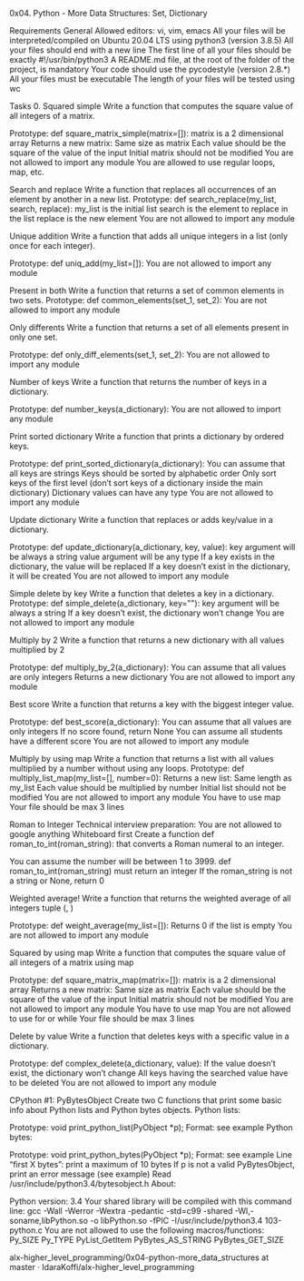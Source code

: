 0x04. Python - More Data Structures: Set, Dictionary

Requirements General Allowed editors: vi, vim, emacs All your files will be interpreted/compiled on Ubuntu 20.04 LTS using python3 (version 3.8.5) All your files should end with a new line The first line of all your files should be exactly #!/usr/bin/python3 A README.md file, at the root of the folder of the project, is mandatory Your code should use the pycodestyle (version 2.8.*) All your files must be executable The length of your files will be tested using wc

Tasks 0. Squared simple Write a function that computes the square value of all integers of a matrix.

Prototype: def square_matrix_simple(matrix=[]): matrix is a 2 dimensional array Returns a new matrix: Same size as matrix Each value should be the square of the value of the input Initial matrix should not be modified You are not allowed to import any module You are allowed to use regular loops, map, etc.

Search and replace Write a function that replaces all occurrences of an element by another in a new list.
Prototype: def search_replace(my_list, search, replace): my_list is the initial list search is the element to replace in the list replace is the new element You are not allowed to import any module

Unique addition
Write a function that adds all unique integers in a list (only once for each integer).

Prototype: def uniq_add(my_list=[]): You are not allowed to import any module

Present in both Write a function that returns a set of common elements in two sets.
Prototype: def common_elements(set_1, set_2): You are not allowed to import any module

Only differents
Write a function that returns a set of all elements present in only one set.

Prototype: def only_diff_elements(set_1, set_2): You are not allowed to import any module

Number of keys
Write a function that returns the number of keys in a dictionary.

Prototype: def number_keys(a_dictionary): You are not allowed to import any module

Print sorted dictionary
Write a function that prints a dictionary by ordered keys.

Prototype: def print_sorted_dictionary(a_dictionary): You can assume that all keys are strings Keys should be sorted by alphabetic order Only sort keys of the first level (don’t sort keys of a dictionary inside the main dictionary) Dictionary values can have any type You are not allowed to import any module

Update dictionary
Write a function that replaces or adds key/value in a dictionary.

Prototype: def update_dictionary(a_dictionary, key, value): key argument will be always a string value argument will be any type If a key exists in the dictionary, the value will be replaced If a key doesn’t exist in the dictionary, it will be created You are not allowed to import any module

Simple delete by key Write a function that deletes a key in a dictionary.
Prototype: def simple_delete(a_dictionary, key=""): key argument will be always a string If a key doesn’t exist, the dictionary won’t change You are not allowed to import any module

Multiply by 2
Write a function that returns a new dictionary with all values multiplied by 2

Prototype: def multiply_by_2(a_dictionary): You can assume that all values are only integers Returns a new dictionary You are not allowed to import any module

Best score
Write a function that returns a key with the biggest integer value.

Prototype: def best_score(a_dictionary): You can assume that all values are only integers If no score found, return None You can assume all students have a different score You are not allowed to import any module

Multiply by using map Write a function that returns a list with all values multiplied by a number without using any loops.
Prototype: def multiply_list_map(my_list=[], number=0): Returns a new list: Same length as my_list Each value should be multiplied by number Initial list should not be modified You are not allowed to import any module You have to use map Your file should be max 3 lines

Roman to Integer Technical interview preparation:
You are not allowed to google anything Whiteboard first Create a function def roman_to_int(roman_string): that converts a Roman numeral to an integer.

You can assume the number will be between 1 to 3999. def roman_to_int(roman_string) must return an integer If the roman_string is not a string or None, return 0

Weighted average!
Write a function that returns the weighted average of all integers tuple (, )

Prototype: def weight_average(my_list=[]): Returns 0 if the list is empty You are not allowed to import any module

Squared by using map
Write a function that computes the square value of all integers of a matrix using map

Prototype: def square_matrix_map(matrix=[]): matrix is a 2 dimensional array Returns a new matrix: Same size as matrix Each value should be the square of the value of the input Initial matrix should not be modified You are not allowed to import any module You have to use map You are not allowed to use for or while Your file should be max 3 lines

Delete by value
Write a function that deletes keys with a specific value in a dictionary.

Prototype: def complex_delete(a_dictionary, value): If the value doesn’t exist, the dictionary won’t change All keys having the searched value have to be deleted You are not allowed to import any module

CPython #1: PyBytesObject
Create two C functions that print some basic info about Python lists and Python bytes objects. Python lists:

Prototype: void print_python_list(PyObject *p); Format: see example Python bytes:

Prototype: void print_python_bytes(PyObject *p); Format: see example Line “first X bytes”: print a maximum of 10 bytes If p is not a valid PyBytesObject, print an error message (see example) Read /usr/include/python3.4/bytesobject.h About:

Python version: 3.4 Your shared library will be compiled with this command line: gcc -Wall -Werror -Wextra -pedantic -std=c99 -shared -Wl,-soname,libPython.so -o libPython.so -fPIC -I/usr/include/python3.4 103-python.c You are not allowed to use the following macros/functions: Py_SIZE Py_TYPE PyList_GetItem PyBytes_AS_STRING PyBytes_GET_SIZE

alx-higher_level_programming/0x04-python-more_data_structures at master · IdaraKoffi/alx-higher_level_programming
 
